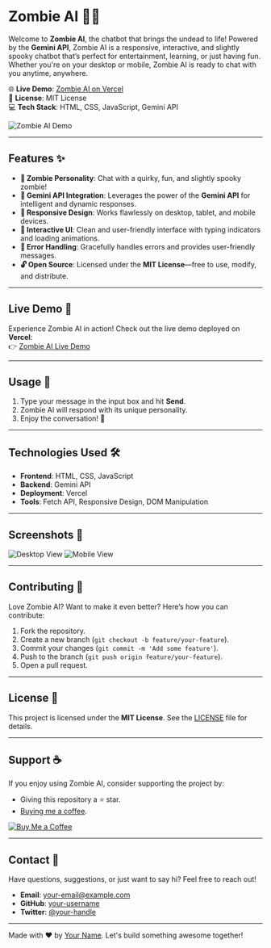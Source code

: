 # Zombie AI 🤖🧟

Welcome to **Zombie AI**, the chatbot that brings the undead to life! Powered by the **Gemini API**, Zombie AI is a responsive, interactive, and slightly spooky chatbot that’s perfect for entertainment, learning, or just having fun. Whether you're on your desktop or mobile, Zombie AI is ready to chat with you anytime, anywhere.

🌐 **Live Demo**: [Zombie AI on Vercel](https://your-vercel-app-link.vercel.app)  
📜 **License**: MIT License  
💻 **Tech Stack**: HTML, CSS, JavaScript, Gemini API  

![Zombie AI Demo](demo.gif) <!-- Add a demo GIF or screenshot here -->

---

## Features ✨

- **🧟 Zombie Personality**: Chat with a quirky, fun, and slightly spooky zombie!  
- **🤖 Gemini API Integration**: Leverages the power of the **Gemini API** for intelligent and dynamic responses.  
- **📱 Responsive Design**: Works flawlessly on desktop, tablet, and mobile devices.  
- **💬 Interactive UI**: Clean and user-friendly interface with typing indicators and loading animations.  
- **🚨 Error Handling**: Gracefully handles errors and provides user-friendly messages.  
- **🔓 Open Source**: Licensed under the **MIT License**—free to use, modify, and distribute.  

---

## Live Demo 🚀

Experience Zombie AI in action! Check out the live demo deployed on **Vercel**:  
👉 [Zombie AI Live Demo](https://your-vercel-app-link.vercel.app)

---

## Usage 💬

1. Type your message in the input box and hit **Send**.  
2. Zombie AI will respond with its unique personality.  
3. Enjoy the conversation! 🧟  

---

## Technologies Used 🛠️

- **Frontend**: HTML, CSS, JavaScript  
- **Backend**: Gemini API  
- **Deployment**: Vercel  
- **Tools**: Fetch API, Responsive Design, DOM Manipulation  

---

## Screenshots 📸

![Desktop View](screenshots/desktop.png) <!-- Add screenshot paths -->
![Mobile View](screenshots/mobile.png)

---

## Contributing 🤝

Love Zombie AI? Want to make it even better? Here’s how you can contribute:

1. Fork the repository.  
2. Create a new branch (`git checkout -b feature/your-feature`).  
3. Commit your changes (`git commit -m 'Add some feature'`).  
4. Push to the branch (`git push origin feature/your-feature`).  
5. Open a pull request.  

---

## License 📜

This project is licensed under the **MIT License**. See the [LICENSE](LICENSE) file for details.  

---

## Support ☕

If you enjoy using Zombie AI, consider supporting the project by:  
- Giving this repository a ⭐️ star.  
- [Buying me a coffee](https://buymeacoffee.com/your-username).  

[![Buy Me a Coffee](https://img.shields.io/badge/Buy%20Me%20a%20Coffee-FFDD00?style=for-the-badge&logo=buy-me-a-coffee&logoColor=black)](https://buymeacoffee.com/your-username)

---

## Contact 📧

Have questions, suggestions, or just want to say hi? Feel free to reach out!  

- **Email**: your-email@example.com  
- **GitHub**: [your-username](https://github.com/your-username)  
- **Twitter**: [@your-handle](#)  

---

Made with ❤️ by [Your Name](https://github.com/your-username). Let's build something awesome together!  
